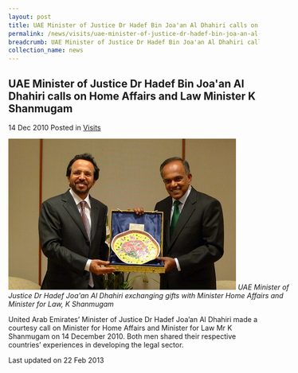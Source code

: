 ```yaml
---
layout: post
title: UAE Minister of Justice Dr Hadef Bin Joa'an Al Dhahiri calls on Home Affairs and Law Minister K Shanmugam
permalink: /news/visits/uae-minister-of-justice-dr-hadef-bin-joa-an-al-dhahiri-calls-on-home-affairs-and-law-minister-k/
breadcrumb: UAE Minister of Justice Dr Hadef Bin Joa'an Al Dhahiri calls on Home Affairs and Law Minister K Shanmugam
collection_name: news
---
```


<style>
.image {width: 600px;}
.image img {max-width: 100%;}
</style>

UAE Minister of Justice Dr Hadef Bin Joa'an Al Dhahiri calls on Home Affairs and Law Minister K Shanmugam
---

14 Dec 2010 Posted in [Visits](/news/visits/)

<div class="image">
  <img src="/images/UAE_Dr_Hadef.jpeg/" alt="uae visit" title="uae visit">
  <i>UAE Minister of Justice Dr Hadef Joa'an Al Dhahiri exchanging gifts with Minister Home Affairs and Minister for Law, K Shanmugam</i>
</div>


United Arab Emirates’ Minister of Justice Dr Hadef Joa’an Al Dhahiri made a courtesy call on Minister for Home Affairs and Minister for Law Mr K Shanmugam on 14 December 2010. Both men shared their respective countries’ experiences in developing the legal sector.

<p class="right-side-updated">Last updated on 22 Feb 2013</p>
